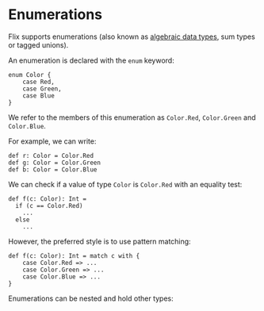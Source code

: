 # Enumerations

Flix supports enumerations (also known as [algebraic data types](https://en.wikipedia.org/wiki/Algebraic_data_type), 
sum types or tagged unions).

An enumeration is declared with the `enum` keyword:

```flix
enum Color {
    case Red,
    case Green,
    case Blue
}
```

We refer to the members of this enumeration as `Color.Red`, `Color.Green` and `Color.Blue`.

For example, we can write:

```flix
def r: Color = Color.Red
def g: Color = Color.Green
def b: Color = Color.Blue
```

We can check if a value of type `Color` is `Color.Red` with an equality test:

```flix
def f(c: Color): Int = 
  if (c == Color.Red) 
    ... 
  else 
    ...
```

However, the preferred style is to use pattern matching:

```flix
def f(c: Color): Int = match c with {
    case Color.Red => ...
    case Color.Green => ...
    case Color.Blue => ...
}
```

Enumerations can be nested and hold other types:

